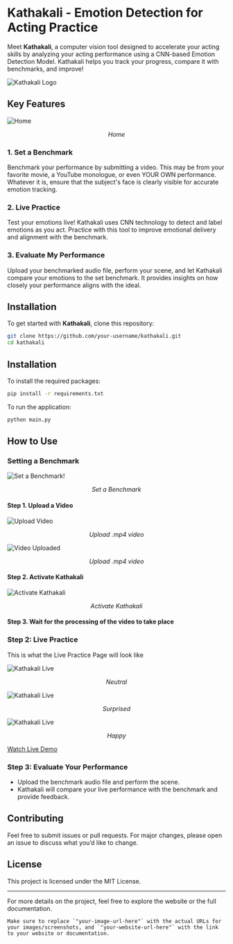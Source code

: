 # Kathakali - Emotion Detection for Acting Practice

Meet **Kathakali**, a computer vision tool designed to accelerate your acting skills by analyzing your acting performance using a CNN-based Emotion Detection Model. Kathakali helps you track your progress, compare it with benchmarks, and improve!

![Kathakali Logo](your-image-url-here)

## Key Features

![Home](images/screenshot-home.png)
<p align="center"><i>Home</i></p>

### 1. **Set a Benchmark**
Benchmark your performance by submitting a video. This may be from your favorite movie, a YouTube monologue, or even YOUR OWN performance. Whatever it is, ensure that the subject's face is clearly visible for accurate emotion tracking.

### 2. **Live Practice**
Test your emotions live! Kathakali uses CNN technology to detect and label emotions as you act. Practice with this tool to improve emotional delivery and alignment with the benchmark.

### 3. **Evaluate My Performance**
Upload your benchmarked audio file, perform your scene, and let Kathakali compare your emotions to the set benchmark. It provides insights on how closely your performance aligns with the ideal.

## Installation

To get started with **Kathakali**, clone this repository:

```bash
git clone https://github.com/your-username/kathakali.git
cd kathakali
```

## Installation

To install the required packages:

```bash
pip install -r requirements.txt
```

To run the application:

```bash
python main.py
```

## How to Use

### Setting a Benchmark

![Set a Benchmark!](images/screenshot-benchmark.png)
<p align="center"><i>Set a Benchmark</i></p>

#### Step 1. Upload a Video
![Upload Video](images/screenshot-choose-file.png)
<p align="center"><i>Upload .mp4 video</i></p>

![Video Uploaded](images/screenshot-file-chosen.png)
<p align="center"><i>Upload .mp4 video</i></p>

#### Step 2. Activate Kathakali
![Activate Kathakali](images/screenshot-activate-kathakali.png)
<p align="center"><i>Activate Kathakali</i></p>

#### Step 3. Wait for the processing of the video to take place

### Step 2: Live Practice

This is what the Live Practice Page will look like

![Kathakali Live](images/screenshot-black-neutral.png)
<p align="center"><i>Neutral</i></p>

![Kathakali Live](images/screenshot-black-surprised.png)
<p align="center"><i>Surprised</i></p>

![Kathakali Live](images/screenshot-black-happy.png)
<p align="center"><i>Happy</i></p>

[Watch Live Demo](https://youtu.be/MxQqu6AB_us?si=-m2JipHeI7y2ljv-)

### Step 3: Evaluate Your Performance
- Upload the benchmark audio file and perform the scene.
- Kathakali will compare your live performance with the benchmark and provide feedback.

## Contributing
Feel free to submit issues or pull requests. For major changes, please open an issue to discuss what you’d like to change.

## License
This project is licensed under the MIT License.

---

For more details on the project, feel free to explore the website or the full documentation.

```vbnet
Make sure to replace `"your-image-url-here"` with the actual URLs for your images/screenshots, and `"your-website-url-here"` with the link to your website or documentation.
```

